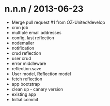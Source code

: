 
n.n.n / 2013-06-23 
==================

 * Merge pull request #1 from OZ-United/develop
 * cron job
 * multiple email addresses
 * config, last reflection
 * nodemailer
 * notification
 * crud reflection
 * user crud
 * error middleware
 * reflection.save
 * User model, Reflection model
 * fetch reflection
 * app bootstrap
 * clean up - canary version
 * existing app
 * Initial commit
